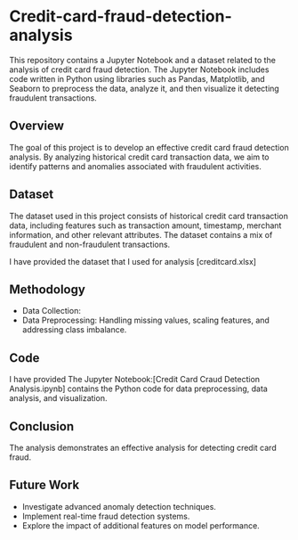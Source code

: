 # Credit-card-fraud-detection-analysis
This repository contains a Jupyter Notebook and a dataset related to the analysis of credit card fraud detection. The Jupyter Notebook includes code written in Python using libraries such as Pandas, Matplotlib, and Seaborn to preprocess the data, analyze it, and then visualize it detecting fraudulent transactions.
## Overview
The goal of this project is to develop an effective credit card fraud detection analysis. By analyzing historical credit card transaction data, we aim to identify patterns and anomalies associated with fraudulent activities.

## Dataset
The dataset used in this project consists of historical credit card transaction data, including features such as transaction amount, timestamp, merchant information, and other relevant attributes. The dataset contains a mix of fraudulent and non-fraudulent transactions.

I have provided the dataset that I used for analysis [creditcard.xlsx]

## Methodology
- Data Collection: 
- Data Preprocessing: Handling missing values, scaling features, and addressing class imbalance.

## Code
I have provided The Jupyter Notebook:[Credit Card Craud Detection Analysis.ipynb] contains the Python code for data preprocessing, data analysis, and visualization.

## Conclusion
The analysis demonstrates an effective analysis for detecting credit card fraud.

## Future Work
- Investigate advanced anomaly detection techniques.
- Implement real-time fraud detection systems.
- Explore the impact of additional features on model performance.
